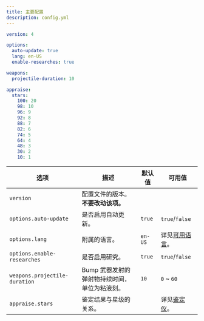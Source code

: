 ```yaml
---
title: 主要配置
description: config.yml
---
```


```yaml title="/plugins/Bump/config.yml"
version: 4

options:
  auto-update: true
  lang: en-US
  enable-researches: true

weapons:
  projectile-duration: 10

appraise:
  stars:
    100: 20
    98: 10
    96: 9
    92: 8
    88: 7
    82: 6
    74: 5
    64: 4
    48: 3
    30: 2
    10: 1
```

| 选项 | 描述 | 默认值 | 可用值 |
| --- | --- | --- | --- |
| `version` | 配置文件的版本。<br />**不要改动该项。**  | &nbsp; | &nbsp; |
| `options.auto-update` | 是否启用自动更新。 | `true` | `true`/`false` |
| `options.lang` | 附属的语言。 | `en-US` | 详见[可用语言](https://github.com/SlimefunGuguProject/Bump#supported-languages)。 |
| `options.enable-researches` | 是否启用研究。 | `true` | `true`/`false` |
| `weapons.projectile-duration` | Bump 武器发射的弹射物持续时间，单位为粘液刻。 | `10` | `0` ~ `60` |
| `appraise.stars` | 鉴定结果与星级的关系。 | &nbsp; | 详见[鉴定仪](/zh-cn/bump/items/appraisal-instrument)。 |
